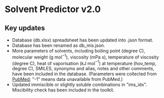 # Solvent Predictor v2.0

## Key updates
- Database (db.xlsx) spreadsheet has been updated into .json format.
- Database has been renamed as db_mis.json.
- More parameters of solvents, including boiling point (degree C), molecular weight (g mol$^{-1}$),  viscosity (mPa s), temperature of viscosity (degree C), heat of vaporisation (kJ mol$^{-1}$) at temperature (hov_temp, degree C), SMILES, synonyms and alias, notes and other comments, have been included in the database. (Parameters were collected from [PubMed](https://pubchem.ncbi.nlm.nih.gov/); "-1" means data unavailable from PubMed.)
- Updated immiscible or slightly soluble combinations in "ims_idx". Miscibility check has been included in the toolkit.

